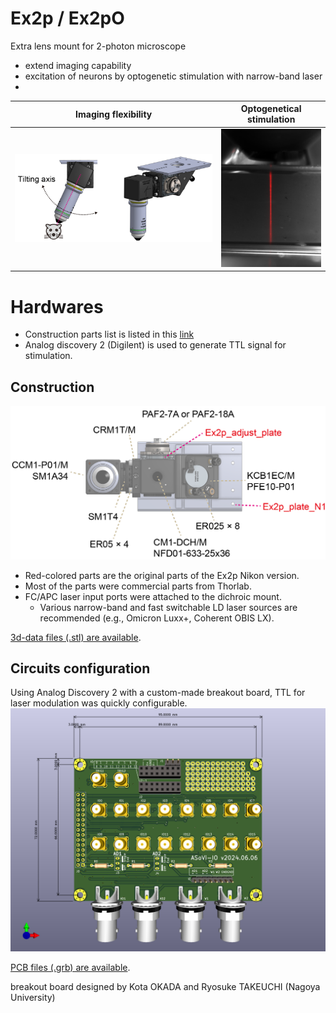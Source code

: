 # Ex2p / Ex2pO
Extra lens mount for 2-photon microscope
 - extend imaging capability
 - excitation of neurons by optogenetic stimulation with narrow-band laser
 - 
|Imaging flexibility|Optogenetical stimulation|
|---|---|
|<img width="960" alt="image" src="https://github.com/rysk-t/ex2p/blob/main/imgs/summary.png"> | <img width="320" alt="image" src="https://github.com/rysk-t/ex2p/blob/main/imgs/stimulation.png">|

# Hardwares
 - Construction parts list is listed in this [link](https://docs.google.com/spreadsheets/d/1m83LMHQkvfFSLj0JxW27Dom7R-7Ju0coneMxOGsIGas/edit?usp=sharing)
 - Analog discovery 2 (Digilent) is used to generate TTL signal for stimulation.

## Construction

<img width="1101" alt="image" src="https://github.com/rysk-t/ex2p/blob/main/imgs/construction.png">

 - Red-colored parts are the original parts of the Ex2p Nikon version.
 - Most of the parts were commercial parts from Thorlab.
 - FC/APC laser input ports were attached to the dichroic mount.
   - Various narrow-band and fast switchable LD laser sources are recommended (e.g., Omicron Luxx+, Coherent OBIS LX).
  
[3d-data files (.stl)  are available](https://github.com/rysk-t/ex2p/tree/main/Ex2pO_parts).

## Circuits configuration
Using Analog Discovery 2 with a custom-made breakout board, TTL for laser modulation was quickly configurable.
<img width="640" alt="image" src="https://github.com/rysk-t/ex2p/blob/main/imgs/AD2_interface_card.png">


[PCB files (.grb)  are available](https://github.com/rysk-t/ex2p/tree/main/Ex2pO_parts/breakoutboard).

breakout board designed by Kota OKADA and Ryosuke TAKEUCHI (Nagoya University)
